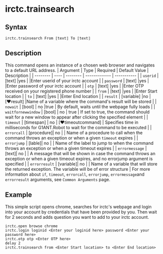 # irctc.trainsearch

## Syntax

```G1ANT
irctc.trainsearch From ⟦text⟧ To ⟦text⟧ 
```

## Description

This command opens an instance of a chosen web browser and navigates to a default URL address.
| Argument | Type | Required | Default Value | Description |
| -------- | ---- | -------- | ------------- | ----------- |
| `userid` | [text] |yes  |    |Enter userid of your irctc account |
| `password` | [text] |yes   |    |Enter password of your irctc account |
| `otp` | [text] |yes  |    |Enter OTP received on your registered phone number |
| `from` | [text] |yes   |    |Enter Start location |
| `to` | [text] |yes   |    |Enter End location |
| `result` | [variable] |no |  [♥result] |Name of a variable where the command's result will be stored |
| `nowait` | [bool] | no |true  | By default, waits until the webpage fully loads |
| `waitfornewwindow` | [bool]  | no | true | If set to true, the command should wait for a new window to appear after clicking the specified element |
| `timeout` | [timespan]  | no | [♥timeoutcommand] | Specifies time in milliseconds for G1ANT.Robot to wait for the command to be executed |
| `errorcall` | [procedure]| no |     | Name of a procedure to call when the command throws an exception or when a given `timeout` expires |
| `errorjump` | [lable]| no |     | Name of the label to jump to when the command throws an exception or when a given timeout expires |
| `errormessage` | [text]| no |     | A message that will be shown in case the command throws an exception or when a given timeout expires, and no errorjump argument is specified |
| `errorresult` | [variable]| no |     | Name of a variable that will store the returned exception. The variable will be of error structure |
For more information about `if`, `timeout`, `errorcall`, `errorjump`, `errormessage`and `errorresult` arguments, see `Common Arguments` page.

## Example

This simple script opens chrome, searches for irctc's webpage and login into your account by credentials that have been provided by you. Then wait for 2 seconds and adds question you want to add to your irctc account.

```G1ANT
irctc.open browse chrome
irctc.login loginid <Enter your loginid here> password <Enter your password here>
irctc.otp otp <Enter OTP here>
delay 2
irctc.trainsearch from <Enter Start location> to <Enter End location>
```